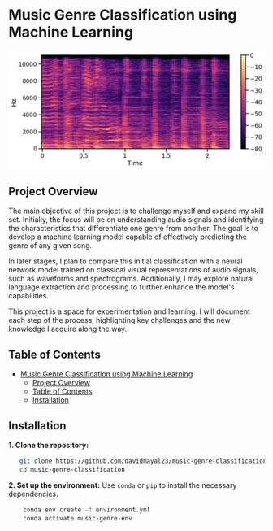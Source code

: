 # Music Genre Classification using Machine Learning

![Spectrogram Example](images/spectogram.png)

## Project Overview
The main objective of this project is to challenge myself and expand my skill set. Initially, the focus will be on understanding audio signals and identifying the characteristics that differentiate one genre from another. The goal is to develop a machine learning model capable of effectively predicting the genre of any given song.

In later stages, I plan to compare this initial classification with a neural network model trained on classical visual representations of audio signals, such as waveforms and spectrograms. Additionally, I may explore natural language extraction and processing to further enhance the model's capabilities.

This project is a space for experimentation and learning. I will document each step of the process, highlighting key challenges and the new knowledge I acquire along the way.

## Table of Contents
- [Music Genre Classification using Machine Learning](#music-genre-classification-using-machine-learning)
  - [Project Overview](#project-overview)
  - [Table of Contents](#table-of-contents)
  - [Installation](#installation)

## Installation
**1. Clone the repository:**
```bash
   git clone https://github.com/davidmayal23/music-genre-classification.git
   cd music-genre-classification
```
**2. Set up the environment:**
Use `conda` or `pip` to install the necessary dependencies.
```bash
    conda env create -f environment.yml
    conda activate music-genre-env
```
